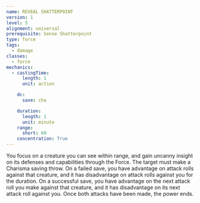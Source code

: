 ```yaml
---
name: REVEAL SHATTERPOINT
version: 1
level: 5
alignment: universal
prerequisite: Sense Shatterpoint
type: force
tags:
  - damage
classes:
  - force
mechanics:
  - castingTime:
      length: 1
      unit: action

    dc:
      save: cha

    duration:
      length: 1
      unit: minute
    range:
      short: 60
    concentration: True
---
```

You focus on a creature you can see within range, and gain uncanny insight on its defenses and capabilities through the Force. The target must make a Charisma saving throw. On a failed save, you have advantage on attack rolls against that creature, and it has disadvantage on attack rolls against you for the duration. On a successful save, you have advantage on the next attack roll you make against that creature, and it has disadvantage on its next attack roll against you. Once both attacks have been made, the power ends.


    
